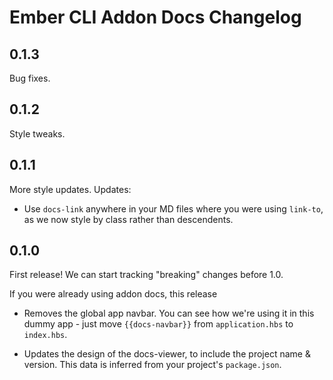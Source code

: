 # Ember CLI Addon Docs Changelog

## 0.1.3

Bug fixes.

## 0.1.2

Style tweaks.

## 0.1.1

More style updates. Updates:

- Use `docs-link` anywhere in your MD files where you were using `link-to`, as we now style by class rather than descendents.

## 0.1.0

First release! We can start tracking "breaking" changes before 1.0.

If you were already using addon docs, this release

- Removes the global app navbar. You can see how we're using it in this dummy app - just move `{{docs-navbar}}` from `application.hbs` to `index.hbs`.

- Updates the design of the docs-viewer, to include the project name & version. This data is inferred from your project's `package.json`.
